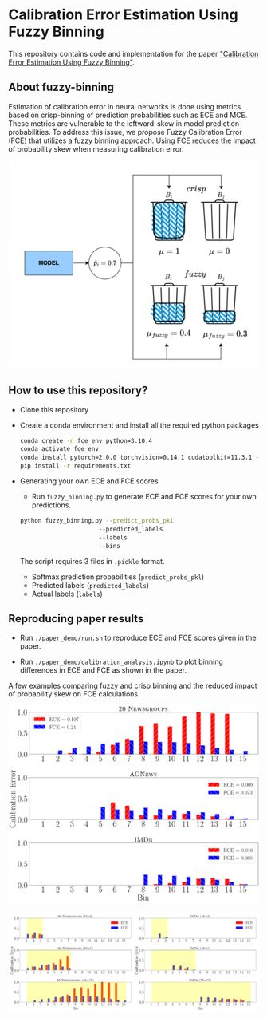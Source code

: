 # Calibration Error Estimation Using Fuzzy Binning

This repository contains code and implementation for the paper ["Calibration Error Estimation Using Fuzzy Binning"](https://arxiv.org/abs/2305.00543).

## About fuzzy-binning

Estimation of calibration error in neural networks is done using metrics based on crisp-binning of prediction probabilities such as ECE and MCE. These metrics are vulnerable to the leftward-skew in model prediction probabilities. To address this issue, we propose Fuzzy Calibration Error (FCE) that utilizes a fuzzy binning approach. Using FCE reduces the impact of probability skew when measuring calibration error.

<p align="center">
<img src="https://github.com/bihani-g/fce/blob/main/figures/binning.png" width="500">
</p>


## How to use this repository?

- Clone this repository
- Create a conda environment and install all the required python packages
    ```bash
    conda create -n fce_env python=3.10.4
    conda activate fce_env
    conda install pytorch=2.0.0 torchvision=0.14.1 cudatoolkit=11.3.1 -c pytorch
    pip install -r requirements.txt
    ```

- Generating your own ECE and FCE scores
    - Run `fuzzy_binning.py` to generate ECE and FCE scores for your own predictions.

    ```bash
    python fuzzy_binning.py --predict_probs_pkl 
                          --predicted_labels
                          --labels
                          --bins
    ```
  The script requires 3 files in `.pickle` format. 
    - Softmax prediction probabilities (`predict_probs_pkl`)
    - Predicted labels (`predicted_labels`)
    - Actual labels (`labels`)
    

## Reproducing paper results

  - Run `./paper_demo/run.sh` to reproduce ECE and FCE scores given in the paper.

  - Run `./paper_demo/calibration_analysis.ipynb` to plot binning differences in ECE and FCE as shown in the paper.

A few examples comparing fuzzy and crisp binning and the reduced impact of probability skew on FCE calculations.


<p align="center">
<img src="https://github.com/bihani-g/fce/blob/main/figures/distrbn%20_ce_across_bins_5k.pdf">
</p>


<p align="center">
<img src="https://github.com/bihani-g/fce/blob/main/figures/ece_vs_fce_across_bins.png">
</p>


















